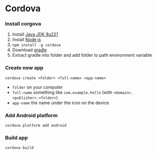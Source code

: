 # Cordova

### Install corgova
1. Install [Java JDK 8u221](https://www.oracle.com/technetwork/java/javase/downloads/java-archive-javase8u211-later-5573849.html)
2. Install [Node js](https://nodejs.org/)
3. `npm install -g cordova`
4. Download [gradle](https://gradle.org/install/#with-a-package-manager)
5. Extract gradle into folder and add folder to path environment variable

### Create new app
`cordova create <folder> <full-name> <app-name>`
* `folder` on your computer
* `full-name` something like `com.example.hello` (with `<domain>.<publisher>.<folder>`)
* `app-name` the name under the icon on the device

### Add Android platform
`cordova platform add android`

### Build app
`cordova build`